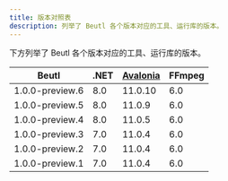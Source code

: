 ```yaml
---
title: 版本对照表
description: 列举了 Beutl 各个版本对应的工具、运行库的版本。
---
```


下方列举了 Beutl 各个版本对应的工具、运行库的版本。

| Beutl           | .NET | [Avalonia](https://github.com/AvaloniaUI/Avalonia) | FFmpeg |
| --------------- | ---- | -------------------------------------------------- | ------ |
| 1.0.0-preview.6 | 8.0  | 11.0.10                                            | 6.0    |
| 1.0.0-preview.5 | 8.0  | 11.0.9                                             | 6.0    |
| 1.0.0-preview.4 | 8.0  | 11.0.5                                             | 6.0    |
| 1.0.0-preview.3 | 7.0  | 11.0.4                                             | 6.0    |
| 1.0.0-preview.2 | 7.0  | 11.0.4                                             | 6.0    |
| 1.0.0-preview.1 | 7.0  | 11.0.4                                             | 6.0    |
